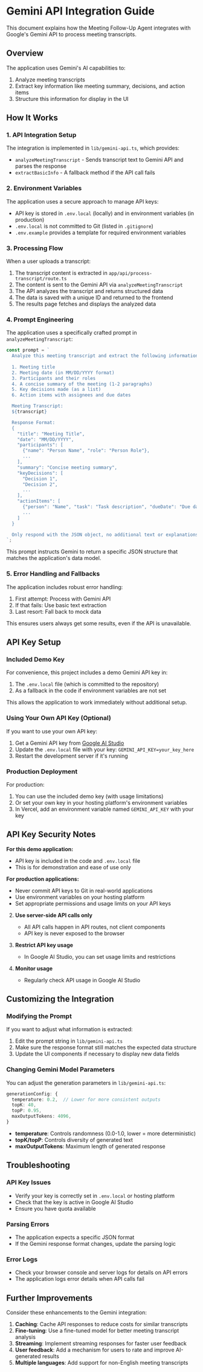 # Gemini API Integration Guide

This document explains how the Meeting Follow-Up Agent integrates with Google's Gemini API to process meeting transcripts.

## Overview

The application uses Gemini's AI capabilities to:
1. Analyze meeting transcripts
2. Extract key information like meeting summary, decisions, and action items
3. Structure this information for display in the UI

## How It Works

### 1. API Integration Setup

The integration is implemented in `lib/gemini-api.ts`, which provides:
- `analyzeMeetingTranscript` - Sends transcript text to Gemini API and parses the response
- `extractBasicInfo` - A fallback method if the API call fails

### 2. Environment Variables

The application uses a secure approach to manage API keys:
- API key is stored in `.env.local` (locally) and in environment variables (in production)
- `.env.local` is not committed to Git (listed in `.gitignore`)
- `.env.example` provides a template for required environment variables

### 3. Processing Flow

When a user uploads a transcript:
1. The transcript content is extracted in `app/api/process-transcript/route.ts`
2. The content is sent to the Gemini API via `analyzeMeetingTranscript`
3. The API analyzes the transcript and returns structured data
4. The data is saved with a unique ID and returned to the frontend
5. The results page fetches and displays the analyzed data

### 4. Prompt Engineering

The application uses a specifically crafted prompt in `analyzeMeetingTranscript`:
```typescript
const prompt = `
  Analyze this meeting transcript and extract the following information in a structured JSON format:
  
  1. Meeting title
  2. Meeting date (in MM/DD/YYYY format)
  3. Participants and their roles
  4. A concise summary of the meeting (1-2 paragraphs)
  5. Key decisions made (as a list)
  6. Action items with assignees and due dates

  Meeting Transcript:
  ${transcript}

  Response Format:
  {
    "title": "Meeting Title",
    "date": "MM/DD/YYYY",
    "participants": [
      {"name": "Person Name", "role": "Person Role"},
      ...
    ],
    "summary": "Concise meeting summary",
    "keyDecisions": [
      "Decision 1",
      "Decision 2",
      ...
    ],
    "actionItems": [
      {"person": "Name", "task": "Task description", "dueDate": "Due date"},
      ...
    ]
  }

  Only respond with the JSON object, no additional text or explanations.
`;
```

This prompt instructs Gemini to return a specific JSON structure that matches the application's data model.

### 5. Error Handling and Fallbacks

The application includes robust error handling:
1. First attempt: Process with Gemini API
2. If that fails: Use basic text extraction
3. Last resort: Fall back to mock data

This ensures users always get some results, even if the API is unavailable.

## API Key Setup

### Included Demo Key

For convenience, this project includes a demo Gemini API key in:
1. The `.env.local` file (which is committed to the repository)
2. As a fallback in the code if environment variables are not set

This allows the application to work immediately without additional setup.

### Using Your Own API Key (Optional)

If you want to use your own API key:

1. Get a Gemini API key from [Google AI Studio](https://ai.google.dev)
2. Update the `.env.local` file with your key: `GEMINI_API_KEY=your_key_here`
3. Restart the development server if it's running

### Production Deployment

For production:
1. You can use the included demo key (with usage limitations)
2. Or set your own key in your hosting platform's environment variables
3. In Vercel, add an environment variable named `GEMINI_API_KEY` with your key

## API Key Security Notes

**For this demo application:**
- API key is included in the code and `.env.local` file
- This is for demonstration and ease of use only

**For production applications:**
- Never commit API keys to Git in real-world applications
- Use environment variables on your hosting platform
- Set appropriate permissions and usage limits on your API keys

2. **Use server-side API calls only**
   - All API calls happen in API routes, not client components
   - API key is never exposed to the browser

3. **Restrict API key usage**
   - In Google AI Studio, you can set usage limits and restrictions

4. **Monitor usage**
   - Regularly check API usage in Google AI Studio

## Customizing the Integration

### Modifying the Prompt

If you want to adjust what information is extracted:
1. Edit the prompt string in `lib/gemini-api.ts`
2. Make sure the response format still matches the expected data structure
3. Update the UI components if necessary to display new data fields

### Changing Gemini Model Parameters

You can adjust the generation parameters in `lib/gemini-api.ts`:
```typescript
generationConfig: {
  temperature: 0.2,  // Lower for more consistent outputs
  topK: 40,
  topP: 0.95,
  maxOutputTokens: 4096,
}
```

- **temperature**: Controls randomness (0.0-1.0, lower = more deterministic)
- **topK/topP**: Controls diversity of generated text
- **maxOutputTokens**: Maximum length of generated response

## Troubleshooting

### API Key Issues
- Verify your key is correctly set in `.env.local` or hosting platform
- Check that the key is active in Google AI Studio
- Ensure you have quota available

### Parsing Errors
- The application expects a specific JSON format
- If the Gemini response format changes, update the parsing logic

### Error Logs
- Check your browser console and server logs for details on API errors
- The application logs error details when API calls fail

## Further Improvements

Consider these enhancements to the Gemini integration:

1. **Caching**: Cache API responses to reduce costs for similar transcripts
2. **Fine-tuning**: Use a fine-tuned model for better meeting transcript analysis
3. **Streaming**: Implement streaming responses for faster user feedback
4. **User feedback**: Add a mechanism for users to rate and improve AI-generated results
5. **Multiple languages**: Add support for non-English meeting transcripts